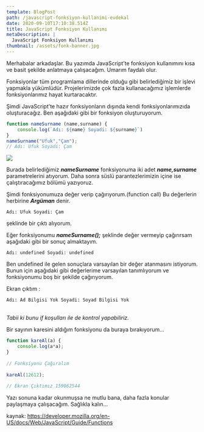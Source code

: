 ```yaml
---
template: BlogPost
path: /javascript-fonksiyon-kullanimi-evdekal
date: 2020-09-10T17:10:38.514Z
title: JavaScript Fonksiyon Kullanımı
metaDescription: |
  JavaScript Fonksiyon Kullanımı
thumbnail: /assets/fonk-banner.jpg
---
```

Merhabalar arkadaşlar. Bu yazımda JavaScript’te fonksiyon kullanımını kısa ve basit şekilde anlatmaya çalışacağım. Umarım faydalı olur.

Fonksiyonlar tüm programlama dillerinde olduğu gibi belirlediğimiz bir işlevi yapmakla yükümlüdür. Projelerimizde çok fazla kullanacağımız işlemlerde fonksiyonlarımız hayat kurtaracaktır.

Şimdi JavaScript’te hazır fonksiyonların dışında kendi fonksiyonlarımızıda oluşturacağız. Ben aşağıdaki gibi bir fonksiyon oluşturuyorum.

```javascript
function nameSurname (name,surname) {
    console.log(`Adı: ${name} Soyadi: ${surname}`)
}
nameSurname("Ufuk","Çam");
// Adı: Ufuk Soyadi: Çam
```

![](/assets/functions_js-768x206.jpg)



Burada belirlediğimiz ***nameSurname*** fonksiyonuma iki adet ***name,surname*** parametrelerini atıyorum. Daha sonra süslü parantezlerimizin içine ise çalıştıracağımız bölümü yazıyoruz.

Şimdi fonksiyonumuza değer verip çağırıyorum.(function call) Bu değerlerin herbirine ***Argüman*** denir.

```
Adı: Ufuk Soyadi: Çam

```



şeklinde bir çıktı alıyorum.

Eğer fonksiyonumu ***nameSurname();*** şeklinde değer vermeyip çağırırsam aşağıdaki gibi bir sonuç almaktayım.



```
Adı: undefined Soyadi: undefined

```



Ben undefined ile gelen sonuçlara varsayılan bir değer atanmasını istiyorum. Bunun için aşağıdaki gibi değerlerime varsayılan tanımlıyorum ve fonksiyonumu boş bir şekilde çağırıyorum.

Ekran çıktım :

```
Adı: Ad Bilgisi Yok Soyadi: Soyad Bilgisi Yok

```

\
*Tabii ki bunu if koşulları ile de kontrol yapabiliriz.*

Bir sayının karesini aldığım fonksiyonu da buraya bırakıyorum…

```javascript
function kareAl(a) {
    console.log(a*a);
}
 
// Fonksiyonu Çağıralım
 
kareAl(12612);
 
// Ekran Çıktımız 159062544
```



Yazı sonuna kadar okunmuşsa ne mutlu bana, daha fazla konular paylaşmaya çalışacağım. Sağlıkla kalın…

kaynak: <https://developer.mozilla.org/en-US/docs/Web/JavaScript/Guide/Functions>

